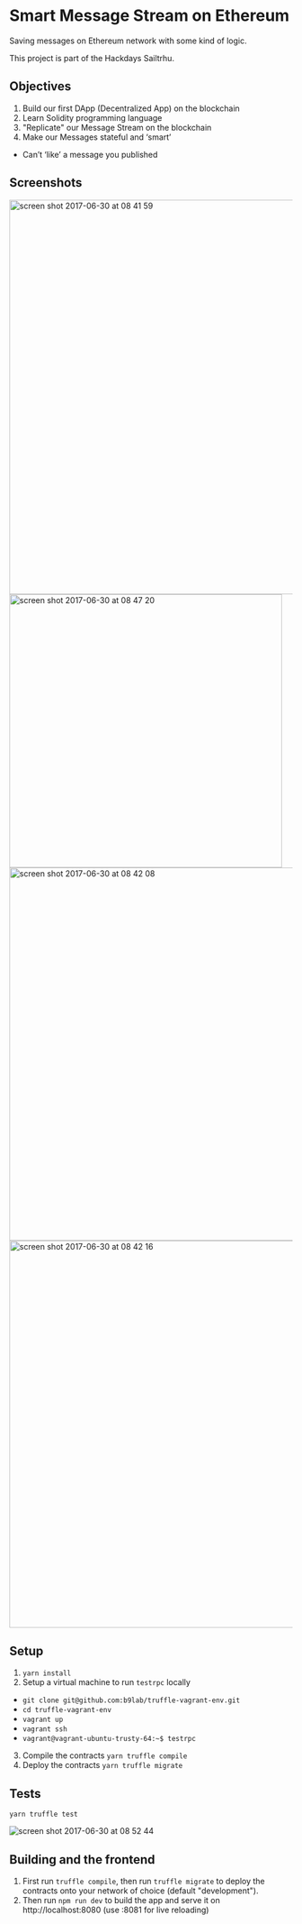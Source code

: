 # Smart Message Stream on Ethereum

Saving messages on Ethereum network with some kind of logic.

This project is part of the Hackdays Sailtrhu.

## Objectives

1. Build our first DApp (Decentralized App) on the blockchain
2. Learn Solidity programming language
3. "Replicate" our Message Stream on the blockchain
4. Make our Messages stateful and ‘smart’
  - Can’t ‘like’ a message you published

## Screenshots

<img width="700" alt="screen shot 2017-06-30 at 08 41 59" src="https://user-images.githubusercontent.com/1987013/27709447-3fad13bc-5d70-11e7-8d5a-4aadcf801eb6.png">

<img width="485" alt="screen shot 2017-06-30 at 08 47 20" src="https://user-images.githubusercontent.com/1987013/27709589-c85d6400-5d70-11e7-9930-f89252e8c883.png">

<img width="662" alt="screen shot 2017-06-30 at 08 42 08" src="https://user-images.githubusercontent.com/1987013/27709450-42d5a8ce-5d70-11e7-82d2-441dd29127e4.png">

<img width="687" alt="screen shot 2017-06-30 at 08 42 16" src="https://user-images.githubusercontent.com/1987013/27709453-44949670-5d70-11e7-8313-be6e11874939.png">

## Setup

1. `yarn install`
2. Setup a virtual machine to run `testrpc` locally
  - `git clone git@github.com:b9lab/truffle-vagrant-env.git`
  - `cd truffle-vagrant-env`
  - `vagrant up`
  - `vagrant ssh`
  - `vagrant@vagrant-ubuntu-trusty-64:~$ testrpc`
3. Compile the contracts `yarn truffle compile`
4. Deploy the contracts `yarn truffle migrate`

## Tests

`yarn truffle test`

![screen shot 2017-06-30 at 08 52 44](https://user-images.githubusercontent.com/1987013/27709773-82bbed44-5d71-11e7-8696-a394e5159b1f.png)

## Building and the frontend

1. First run `truffle compile`, then run `truffle migrate` to deploy the contracts onto your network of choice (default "development").
2. Then run `npm run dev` to build the app and serve it on http://localhost:8080 (use :8081 for live reloading)


